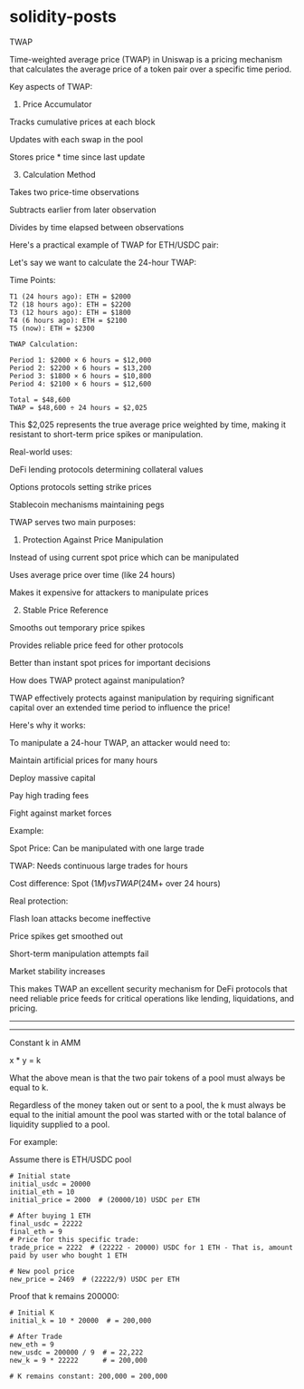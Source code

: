 # solidity-posts

TWAP

Time-weighted average price (TWAP) in Uniswap is a pricing mechanism that calculates the average price of a token pair over a specific time period.

Key aspects of TWAP:

1. Price Accumulator
   
Tracks cumulative prices at each block

Updates with each swap in the pool

Stores price * time since last update

3. Calculation Method
   
Takes two price-time observations

Subtracts earlier from later observation

Divides by time elapsed between observations

Here's a practical example of TWAP for ETH/USDC pair:

Let's say we want to calculate the 24-hour TWAP:

Time Points:
```
T1 (24 hours ago): ETH = $2000
T2 (18 hours ago): ETH = $2200
T3 (12 hours ago): ETH = $1800
T4 (6 hours ago): ETH = $2100
T5 (now): ETH = $2300

TWAP Calculation:

Period 1: $2000 × 6 hours = $12,000
Period 2: $2200 × 6 hours = $13,200
Period 3: $1800 × 6 hours = $10,800
Period 4: $2100 × 6 hours = $12,600

Total = $48,600
TWAP = $48,600 ÷ 24 hours = $2,025
```

This $2,025 represents the true average price weighted by time, making it resistant to short-term price spikes or manipulation.

Real-world uses:

DeFi lending protocols determining collateral values

Options protocols setting strike prices

Stablecoin mechanisms maintaining pegs

TWAP serves two main purposes:

1. Protection Against Price Manipulation
   
Instead of using current spot price which can be manipulated

Uses average price over time (like 24 hours)

Makes it expensive for attackers to manipulate prices

2. Stable Price Reference
   
Smooths out temporary price spikes

Provides reliable price feed for other protocols

Better than instant spot prices for important decisions

How does TWAP protect against manipulation?

TWAP effectively protects against manipulation by requiring significant capital over an extended time period to influence the price!

Here's why it works:

To manipulate a 24-hour TWAP, an attacker would need to:

Maintain artificial prices for many hours

Deploy massive capital

Pay high trading fees

Fight against market forces

Example:

Spot Price: Can be manipulated with one large trade

TWAP: Needs continuous large trades for hours

Cost difference: Spot ($1M) vs TWAP ($24M+ over 24 hours)

Real protection:

Flash loan attacks become ineffective

Price spikes get smoothed out

Short-term manipulation attempts fail

Market stability increases

This makes TWAP an excellent security mechanism for DeFi protocols that need reliable price feeds for critical operations like lending, liquidations, and pricing.



-----------------------------------------------
-----------------------------------------------

Constant k in AMM

x * y = k

What the above mean is that the two pair tokens of a pool must always be equal to k. 

Regardless of the money taken out or sent to a pool, the k must always be equal to the initial amount the pool was started with or the total balance of liquidity supplied to a pool.

For example:

Assume there is ETH/USDC pool

```
# Initial state
initial_usdc = 20000
initial_eth = 10
initial_price = 2000  # (20000/10) USDC per ETH

# After buying 1 ETH
final_usdc = 22222
final_eth = 9
# Price for this specific trade:
trade_price = 2222  # (22222 - 20000) USDC for 1 ETH - That is, amount paid by user who bought 1 ETH

# New pool price
new_price = 2469  # (22222/9) USDC per ETH
```

Proof that k remains 200000:

```
# Initial K
initial_k = 10 * 20000  # = 200,000

# After Trade
new_eth = 9
new_usdc = 200000 / 9  # = 22,222
new_k = 9 * 22222      # = 200,000

# K remains constant: 200,000 = 200,000
```

